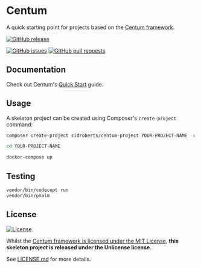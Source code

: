 # Centum

A quick starting point for projects based on the [Centum framework](https://github.com/SidRoberts/centum).



[![GitHub release](https://img.shields.io/github/release/SidRoberts/centum-project.svg?style=for-the-badge)]()

[![GitHub issues](https://img.shields.io/github/issues-raw/SidRoberts/centum-project.svg?style=for-the-badge)](https://github.com/SidRoberts/centum-project/issues)
[![GitHub pull requests](https://img.shields.io/github/issues-pr-raw/SidRoberts/centum-project.svg?style=for-the-badge)](https://github.com/SidRoberts/centum-project/pulls)



## Documentation

Check out Centum's [Quick Start](https://sidroberts.co.uk/centum/quick-start/) guide.



## Usage

A skeleton project can be created using Composer's `create-project` command:

```bash
composer create-project sidroberts/centum-project YOUR-PROJECT-NAME -s dev

cd YOUR-PROJECT-NAME

docker-compose up
```



## Testing

```bash
vendor/bin/codecept run
vendor/bin/psalm
```



## License

[![License](https://img.shields.io/github/license/SidRoberts/centum-project?style=for-the-badge)](LICENSE.md)

Whilst the [Centum framework is licensed under the MIT License](https://github.com/SidRoberts/centum-project/blob/development/LICENSE.md), **this skeleton project is released under the Unlicense license**.

See [LICENSE.md](LICENSE.md) for more details.
